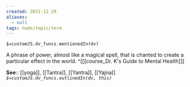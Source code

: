 ```yaml
---
created: 2021-12-29 
aliases:
  - null
tags: node/topic/term
---
```

`$=customJS.dv_funcs.mentionedIn(dv)`

A phrase of power, almost like a magical spell, that is chanted to create a particular effect in the world.
 ^[[[course_Dr. K's Guide to Mental Health]]]

**See**:: [[yoga]], [[Tantra]], [[Yantra]], [[Yajna]]
*`$=customJS.dv_funcs.outlinedIn(dv, this)`*